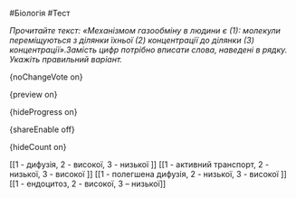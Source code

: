 #Біологія #Тест

*Прочитайте текст: «Механізмом газообміну в людини є (1): молекули переміщуються з ділянки їхньої (2) концентрації до ділянки (3) концентрації».Замість цифр потрібно вписати слова, наведені в рядку. Укажіть правильний варіант.*

{noChangeVote on}

{preview on}

{hideProgress on}

{shareEnable off}

{hideCount on}

[[1 - дифузія, 2 - високої, З - низької ]]
[[1 - активний транспорт, 2 - низької, З - високої ]]
[[1 - полегшена дифузія, 2 - низької, З - високої ]]
[[1 - ендоцитоз, 2 - високої, З – низької]]
